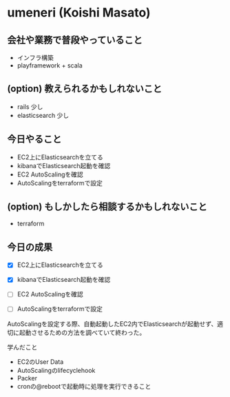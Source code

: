 # umeneri (Koishi Masato)

## 会社や業務で普段やっていること
- インフラ構築
- playframework + scala

## (option) 教えられるかもしれないこと
- rails 少し
- elasticsearch 少し

## 今日やること
- EC2上にElasticsearchを立てる
- kibanaでElasticsearch起動を確認
- EC2 AutoScalingを確認
- AutoScalingをterraformで設定

## (option) もしかしたら相談するかもしれないこと
- terraform

## 今日の成果
- [x] EC2上にElasticsearchを立てる
- [x] kibanaでElasticsearch起動を確認
- [ ] EC2 AutoScalingを確認
- [ ] AutoScalingをterraformで設定


AutoScalingを設定する際、自動起動したEC2内でElasticsearchが起動せず、適切に起動させるための方法を調べていて終わった。

学んだこと
- EC2のUser Data
- AutoScalingのlifecyclehook
- Packer
- cronの@rebootで起動時に処理を実行できること
